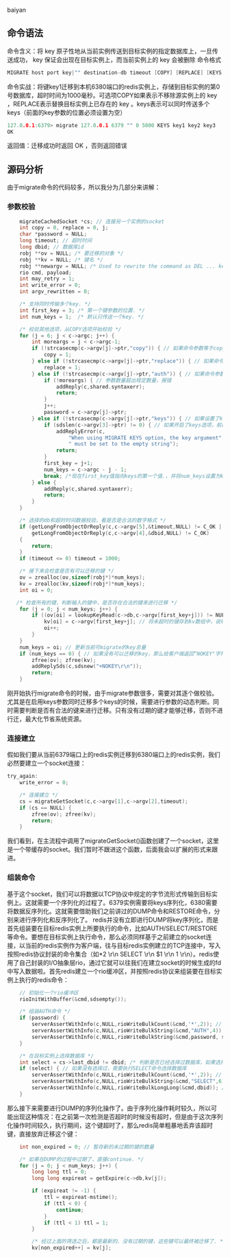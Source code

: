 baiyan

## 命令语法
命令含义：将 key 原子性地从当前实例传送到目标实例的指定数据库上，一旦传送成功， key 保证会出现在目标实例上，而当前实例上的 key 会被删除
命令格式
```c
MIGRATE host port key|"" destination-db timeout [COPY] [REPLACE] [KEYS key [key ...]]
```
命令实战：将键key1迁移到本机6380端口的redis实例上，存储到目标实例的第0号数据库，超时时间为1000毫秒。可选项COPY如果表示不移除源实例上的 key ，REPLACE表示替换目标实例上已存在的 key 。keys表示可以同时传送多个keys（前面的key参数的位置必须设置为空）
```c
127.0.0.1:6379> migrate 127.0.0.1 6379 "" 0 5000 KEYS key1 key2 key3
OK
```
返回值：迁移成功时返回 OK ，否则返回错误
## 源码分析
由于migrate命令的代码较多，所以我分为几部分来讲解：
### 参数校验
```c
    migrateCachedSocket *cs; // 连接另一个实例的socket
    int copy = 0, replace = 0, j;
    char *password = NULL;
    long timeout; // 超时时间
    long dbid; // 数据库id
    robj **ov = NULL; /* 要迁移的对象 */
    robj **kv = NULL; /* 键名 */
    robj **newargv = NULL; /* Used to rewrite the command as DEL ... keys ... */
    rio cmd, payload;
    int may_retry = 1;
    int write_error = 0;
    int argv_rewritten = 0;

    /* 支持同时传输多个key. */
    int first_key = 3; /* 第一个键参数的位置. */
    int num_keys = 1;  /* 默认只传送一个key. */

    /* 校验其他选项，从COPY选项开始校验 */
    for (j = 6; j < c->argc; j++) {
        int moreargs = j < c->argc-1;
        if (!strcasecmp(c->argv[j]->ptr,"copy")) { // 如果命令参数等于copy，开启copy选项
            copy = 1;
        } else if (!strcasecmp(c->argv[j]->ptr,"replace")) { // 如果命令参数等于replace，开启replace选项
            replace = 1;
        } else if (!strcasecmp(c->argv[j]->ptr,"auth")) { // 如果命令参数等于auth，开启auth选项
            if (!moreargs) { // 参数数量超出规定数量，报错
                addReply(c,shared.syntaxerr);
                return;
            }
            j++;
            password = c->argv[j]->ptr;
        } else if (!strcasecmp(c->argv[j]->ptr,"keys")) { // 如果设置了keys参数，表明要同时传输多个keys值过去
            if (sdslen(c->argv[3]->ptr) != 0) { // 如果开启了keys选项，前面key参数的位置必须设置为空
                addReplyError(c,
                    "When using MIGRATE KEYS option, the key argument"
                    " must be set to the empty string");
                return;
            }
            first_key = j+1;
            num_keys = c->argc - j - 1;
            break; /*现在first_key值指向keys的第一个值.，并将num_keys设置为keys的数量 */
        } else {
            addReply(c,shared.syntaxerr);
            return;
        }
    }

    /* 选择的db和超时时间数据校验，看是否是合法的数字格式 */
    if (getLongFromObjectOrReply(c,c->argv[5],&timeout,NULL) != C_OK ||
        getLongFromObjectOrReply(c,c->argv[4],&dbid,NULL) != C_OK)
    {
        return;
    }
    if (timeout <= 0) timeout = 1000;

    /* 接下来会检查是否有可以迁移的键 */
    ov = zrealloc(ov,sizeof(robj*)*num_keys);
    kv = zrealloc(kv,sizeof(robj*)*num_keys);
    int oi = 0;

   /* 检查所有的键，判断输入的键中，是否存在合法的键来进行迁移 */
    for (j = 0; j < num_keys; j++) {
        if ((ov[oi] = lookupKeyRead(c->db,c->argv[first_key+j])) != NULL) { // 去键空间字典中查找该键，如果该键没有超时
            kv[oi] = c->argv[first_key+j]; // 将未超时的键存到kv数组中，说明当前key是可以migrate的；否则如果超时就无法进行migrate
            oi++;
        }
    }
    num_keys = oi; // 更新当前可migrate的key总量
    if (num_keys == 0) { // 如果没有可以迁移的key，那么给客户端返回“NOKEY"字符串
        zfree(ov); zfree(kv);
        addReplySds(c,sdsnew("+NOKEY\r\n"));
        return;
    }
```
刚开始执行migrate命令的时候，由于migrate参数很多，需要对其逐个做校验。尤其是在启用keys参数同时迁移多个keys的时候，需要进行参数的动态判断。同时需要判断是否有合法的键来进行迁移。只有没有过期的键才能够迁移，否则不进行迁，最大化节省系统资源。
### 连接建立
假如我们要从当前6379端口上的redis实例迁移到6380端口上的redis实例，我们必然要建立一个socket连接：
```c
try_again:
    write_error = 0;

    /* 连接建立 */
    cs = migrateGetSocket(c,c->argv[1],c->argv[2],timeout);
    if (cs == NULL) {
        zfree(ov); zfree(kv);
        return; 
    }
```
我们看到，在主流程中调用了migrateGetSocket()函数创建了一个socket，这里是一个带缓存的socket。我们暂时不跟进这个函数，后面我会以扩展的形式来跟进。
### 组装命令
基于这个socket，我们可以将数据以TCP协议中规定的字节流形式传输到目标实例上。这就需要一个序列化的过程了。6379实例需要将keys序列化，6380需要将数据反序列化。这就需要借助我们之前讲过的DUMP命令和RESTORE命令，分别来进行序列化和反序列化了。
redis并没有立即进行DUMP将key序列化，而是首先组装要在目标redis实例上所要执行的命令，比如AUTH/SELECT/RESTORE等命令。要想在目标实例上执行命令，那么必须同样基于之前建立的socket连接，以当前的redis实例作为客户端，往与目标redis实例建立的TCP连接中，写入按照redis协议封装的命令集合（如\*2 \r\n SELECT \r\n $1 \r\n 1 \r\n）。redis使用了自己封装的I/O抽象层rio，通过它就可以往我们在建立socket的时候生成的fd中写入数据啦。首先redis建立一个rio缓冲区，并按照redis协议来组装要在目标实例上执行的redis命令：
```c
    // 初始化一个rio缓冲区
    rioInitWithBuffer(&cmd,sdsempty());

    /* 组装AUTH命令 */
    if (password) {
        serverAssertWithInfo(c,NULL,rioWriteBulkCount(&cmd,'*',2)); // 按照redis协议写入一条命令开始的标识\*2。表示命令一共有2个参数
        serverAssertWithInfo(c,NULL,rioWriteBulkString(&cmd,"AUTH",4)); // 写入$4\r\n  AUTH \r\n
        serverAssertWithInfo(c,NULL,rioWriteBulkString(&cmd,password, sdslen(password))); // 同上，按照协议格式写入密码
    }

    /* 在目标实例上选择数据库 */
    int select = cs->last_dbid != dbid; /* 判断是否已经选择过数据库，如果选择过就不用再次执行SELECT命令 */
    if (select) { // 如果没有选择过，需要执行SELECT命令选择数据库
        serverAssertWithInfo(c,NULL,rioWriteBulkCount(&cmd,'*',2)); // 同上，写入开始表示\*2
        serverAssertWithInfo(c,NULL,rioWriteBulkString(&cmd,"SELECT",6)); // 同上，写入$6\r\n SELECT \r\n
        serverAssertWithInfo(c,NULL,rioWriteBulkLongLong(&cmd,dbid)); // 写入$1\r\n 1 \r\n
    }
```
那么接下来需要进行DUMP的序列化操作了。由于序列化操作耗时较久，所以可能出现这种情况：在之前第一次检测是否超时的时候没有超时，但是由于这次序列化操作时间较久，执行期间，这个键超时了，那么redis简单粗暴地丢弃该超时键，直接放弃迁移这个键：
```c
    int non_expired = 0; // 暂存新的未过期的键的数量

    /* 如果在DUMP的过程中过期了，直接continue. */
    for (j = 0; j < num_keys; j++) {
        long long ttl = 0;
        long long expireat = getExpire(c->db,kv[j]);

        if (expireat != -1) {
            ttl = expireat-mstime();
            if (ttl < 0) {
                continue;
            }
            if (ttl < 1) ttl = 1;
        }

        /* 经过上面的筛选之后，都是最新的、没有过期的键，这些键可以最终被迁移了. */
        kv[non_expired++] = kv[j];
```